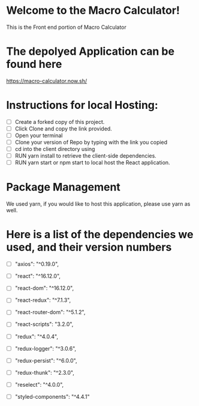 # Welcome to the Macro Calculator!

This is the Front end portion of Macro Calculator

# The depolyed Application can be found here

https://macro-calculator.now.sh/

# Instructions for local Hosting:

- [ ] Create a forked copy of this project.
- [ ] Click Clone and copy the link provided.
- [ ] Open your terminal 
- [ ] Clone your version of Repo by typing <git clone > with the link you copied
- [ ] cd into the client directory using <cd client/>
- [ ] RUN yarn install to retrieve the client-side dependencies.
- [ ] RUN yarn start or npm start to local host the React application.

# Package Management

We used yarn, if you would like to host this application, please use yarn as well.

# Here is a list of the dependencies we used, and their version numbers

- [ ] "axios": "^0.19.0",
- [ ] "react": "^16.12.0",
- [ ] "react-dom": "^16.12.0",
- [ ] "react-redux": "^7.1.3",
- [ ] "react-router-dom": "^5.1.2",
- [ ] "react-scripts": "3.2.0",
- [ ] "redux": "^4.0.4",
- [ ] "redux-logger": "^3.0.6",
- [ ] "redux-persist": "^6.0.0",
- [ ] "redux-thunk": "^2.3.0",
- [ ] "reselect": "^4.0.0",
- [ ] "styled-components": "^4.4.1"

